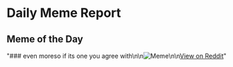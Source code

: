 # Daily Meme Report

## Meme of the Day
"### even moreso if its one you agree with\n\n![Meme](https://i.redd.it/mis2apnjymod1.png)\n\n[View on Reddit](https://redd.it/1fg4l8g)"
